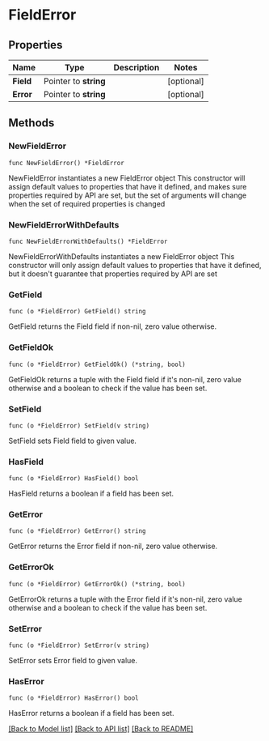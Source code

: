 # FieldError

## Properties

Name | Type | Description | Notes
------------ | ------------- | ------------- | -------------
**Field** | Pointer to **string** |  | [optional] 
**Error** | Pointer to **string** |  | [optional] 

## Methods

### NewFieldError

`func NewFieldError() *FieldError`

NewFieldError instantiates a new FieldError object
This constructor will assign default values to properties that have it defined,
and makes sure properties required by API are set, but the set of arguments
will change when the set of required properties is changed

### NewFieldErrorWithDefaults

`func NewFieldErrorWithDefaults() *FieldError`

NewFieldErrorWithDefaults instantiates a new FieldError object
This constructor will only assign default values to properties that have it defined,
but it doesn't guarantee that properties required by API are set

### GetField

`func (o *FieldError) GetField() string`

GetField returns the Field field if non-nil, zero value otherwise.

### GetFieldOk

`func (o *FieldError) GetFieldOk() (*string, bool)`

GetFieldOk returns a tuple with the Field field if it's non-nil, zero value otherwise
and a boolean to check if the value has been set.

### SetField

`func (o *FieldError) SetField(v string)`

SetField sets Field field to given value.

### HasField

`func (o *FieldError) HasField() bool`

HasField returns a boolean if a field has been set.

### GetError

`func (o *FieldError) GetError() string`

GetError returns the Error field if non-nil, zero value otherwise.

### GetErrorOk

`func (o *FieldError) GetErrorOk() (*string, bool)`

GetErrorOk returns a tuple with the Error field if it's non-nil, zero value otherwise
and a boolean to check if the value has been set.

### SetError

`func (o *FieldError) SetError(v string)`

SetError sets Error field to given value.

### HasError

`func (o *FieldError) HasError() bool`

HasError returns a boolean if a field has been set.


[[Back to Model list]](../README.md#documentation-for-models) [[Back to API list]](../README.md#documentation-for-api-endpoints) [[Back to README]](../README.md)


